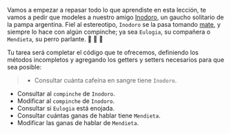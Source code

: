 Vamos a empezar a repasar todo lo que aprendiste en esta lección, te vamos a pedir que modeles a nuestro amigo [Inodoro](https://es.wikipedia.org/wiki/Inodoro_Pereyra), un gaucho solitario de la pampa argentina. Fiel al estereotipo, `Inodoro` se la pasa tomando [mate](https://es.wikipedia.org/wiki/Mate_(infusi%C3%B3n)), y siempre lo hace con algún compinche; ya sea `Eulogia`, su compañera o `Mendieta`, su perro parlante. :man: :woman: :dog:

Tu tarea será completar el código que te ofrecemos, definiendo los métodos incompletos y agregando los getters y setters necesarios para que sea posible:

> * Consultar cuánta cafeína en sangre tiene `Inodoro`.
* Consultar al `compinche` de `Inodoro`.
* Modificar al `compinche` de `Inodoro`.
* Consultar si `Eulogia` está enojada.
* Consultar cuántas ganas de hablar tiene `Mendieta`.
* Modificar las ganas de hablar de `Mendieta`.
